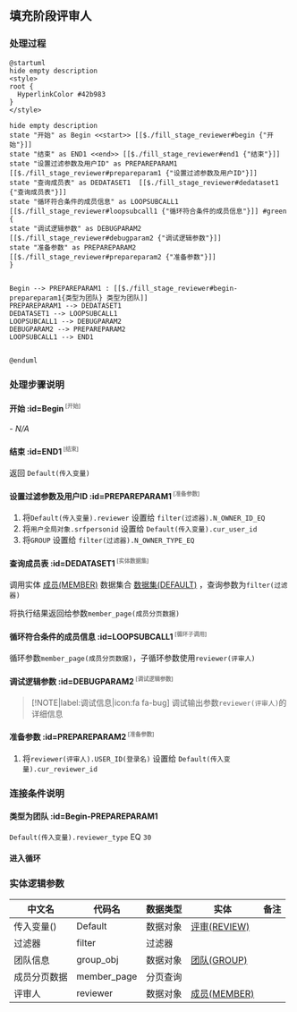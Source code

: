 ## 填充阶段评审人 <!-- {docsify-ignore-all} -->

   

### 处理过程

```plantuml
@startuml
hide empty description
<style>
root {
  HyperlinkColor #42b983
}
</style>

hide empty description
state "开始" as Begin <<start>> [[$./fill_stage_reviewer#begin {"开始"}]]
state "结束" as END1 <<end>> [[$./fill_stage_reviewer#end1 {"结束"}]]
state "设置过滤参数及用户ID" as PREPAREPARAM1  [[$./fill_stage_reviewer#prepareparam1 {"设置过滤参数及用户ID"}]]
state "查询成员表" as DEDATASET1  [[$./fill_stage_reviewer#dedataset1 {"查询成员表"}]]
state "循环符合条件的成员信息" as LOOPSUBCALL1  [[$./fill_stage_reviewer#loopsubcall1 {"循环符合条件的成员信息"}]] #green {
state "调试逻辑参数" as DEBUGPARAM2  [[$./fill_stage_reviewer#debugparam2 {"调试逻辑参数"}]]
state "准备参数" as PREPAREPARAM2  [[$./fill_stage_reviewer#prepareparam2 {"准备参数"}]]
}


Begin --> PREPAREPARAM1 : [[$./fill_stage_reviewer#begin-prepareparam1{类型为团队} 类型为团队]]
PREPAREPARAM1 --> DEDATASET1
DEDATASET1 --> LOOPSUBCALL1
LOOPSUBCALL1 --> DEBUGPARAM2
DEBUGPARAM2 --> PREPAREPARAM2
LOOPSUBCALL1 --> END1


@enduml
```


### 处理步骤说明

#### 开始 :id=Begin<sup class="footnote-symbol"> <font color=gray size=1>[开始]</font></sup>



*- N/A*
#### 结束 :id=END1<sup class="footnote-symbol"> <font color=gray size=1>[结束]</font></sup>



返回 `Default(传入变量)`

#### 设置过滤参数及用户ID :id=PREPAREPARAM1<sup class="footnote-symbol"> <font color=gray size=1>[准备参数]</font></sup>



1. 将`Default(传入变量).reviewer` 设置给  `filter(过滤器).N_OWNER_ID_EQ`
2. 将`用户全局对象.srfpersonid` 设置给  `Default(传入变量).cur_user_id`
3. 将`GROUP` 设置给  `filter(过滤器).N_OWNER_TYPE_EQ`

#### 查询成员表 :id=DEDATASET1<sup class="footnote-symbol"> <font color=gray size=1>[实体数据集]</font></sup>



调用实体 [成员(MEMBER)](module/Base/member.md) 数据集合 [数据集(DEFAULT)](module/Base/member#数据集合) ，查询参数为`filter(过滤器)`

将执行结果返回给参数`member_page(成员分页数据)`

#### 循环符合条件的成员信息 :id=LOOPSUBCALL1<sup class="footnote-symbol"> <font color=gray size=1>[循环子调用]</font></sup>



循环参数`member_page(成员分页数据)`，子循环参数使用`reviewer(评审人)`
#### 调试逻辑参数 :id=DEBUGPARAM2<sup class="footnote-symbol"> <font color=gray size=1>[调试逻辑参数]</font></sup>



> [!NOTE|label:调试信息|icon:fa fa-bug]
> 调试输出参数`reviewer(评审人)`的详细信息


#### 准备参数 :id=PREPAREPARAM2<sup class="footnote-symbol"> <font color=gray size=1>[准备参数]</font></sup>



1. 将`reviewer(评审人).USER_ID(登录名)` 设置给  `Default(传入变量).cur_reviewer_id`


### 连接条件说明
#### 类型为团队 :id=Begin-PREPAREPARAM1

`Default(传入变量).reviewer_type` EQ `30`
#### 进入循环 




### 实体逻辑参数

|    中文名   |    代码名    |  数据类型    |  实体   |备注 |
| --------| --------| -------- | -------- | --------   |
|传入变量(<i class="fa fa-check"/></i>)|Default|数据对象|[评审(REVIEW)](module/TestMgmt/review.md)||
|过滤器|filter|过滤器|||
|团队信息|group_obj|数据对象|[团队(GROUP)](module/Base/group.md)||
|成员分页数据|member_page|分页查询|||
|评审人|reviewer|数据对象|[成员(MEMBER)](module/Base/member.md)||
